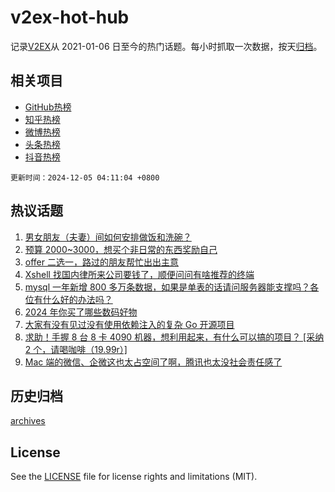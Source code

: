 # v2ex-hot-hub

 记录[V2EX](https://www.v2ex.com/)从 2021-01-06 日至今的热门话题。每小时抓取一次数据，按天[归档](archives)。
 
 ## 相关项目

- [GitHub热榜](https://github.com/lonnyzhang423/github-hot-hub)
- [知乎热榜](https://github.com/lonnyzhang423/zhihu-hot-hub)
- [微博热榜](https://github.com/lonnyzhang423/weibo-hot-hub)
- [头条热榜](https://github.com/lonnyzhang423/toutiao-hot-hub)
- [抖音热榜](https://github.com/lonnyzhang423/douyin-hot-hub)


 `更新时间：2024-12-05 04:11:04 +0800`

## 热议话题

1. [男女朋友（夫妻）间如何安排做饭和洗碗？](https://www.v2ex.com/t/1094907)
1. [预算 2000~3000，想买个非日常的东西奖励自己](https://www.v2ex.com/t/1094853)
1. [offer 二选一，路过的朋友帮忙出出主意](https://www.v2ex.com/t/1094855)
1. [Xshell 找国内律所来公司要钱了，顺便问问有啥推荐的终端](https://www.v2ex.com/t/1094841)
1. [mysql 一年新增 800 多万条数据，如果是单表的话请问服务器能支撑吗？各位有什么好的办法吗？](https://www.v2ex.com/t/1094825)
1. [2024 年你买了哪些数码好物](https://www.v2ex.com/t/1094893)
1. [大家有没有见过没有使用依赖注入的复杂 Go 开源项目](https://www.v2ex.com/t/1094915)
1. [求助！手握 8 台 8 卡 4090 机器，想利用起来，有什么可以搞的项目？ [采纳 2 个，请喝咖啡（19.99r）]](https://www.v2ex.com/t/1094849)
1. [Mac 端的微信、企微这也太占空间了啊，腾讯也太没社会责任感了](https://www.v2ex.com/t/1094857)

## 历史归档

[archives](archives)

## License

See the [LICENSE](LICENSE) file for license rights and limitations (MIT).
